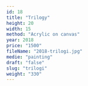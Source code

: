 ```yaml
---
id: 18
title: "Trilogy"
height: 20
width: 15
method: "Acrylic on canvas"
year: 2018
price: "1500"
fileName: "2018-trilogi.jpg"
medie: "painting"
draft: "false"
slug: "trilogi"
weight: "330"
---
```

